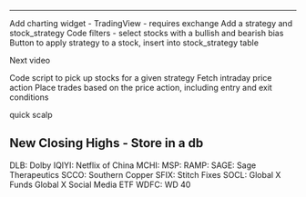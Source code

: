 ---

Add charting widget - TradingView - requires exchange
Add a strategy and stock_strategy
Code filters - select stocks with a bullish and bearish bias
Button to apply strategy to a stock, insert into stock_strategy table

Next video

Code script to pick up stocks for a given strategy
Fetch intraday price action
Place trades based on the price action, including entry and exit conditions


quick scalp


## New Closing Highs - Store in a db
DLB: Dolby
IQIYI: Netflix of China
MCHI:
MSP:
RAMP:
SAGE: Sage Therapeutics
SCCO: Southern Copper
SFIX: Stitch Fixes 
SOCL: Global X Funds Global X Social Media ETF
WDFC: WD 40 
